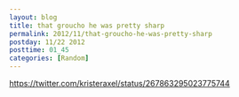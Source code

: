 ```yaml
---
layout: blog
title: that groucho he was pretty sharp
permalink: 2012/11/that-groucho-he-was-pretty-sharp
postday: 11/22 2012
posttime: 01_45
categories: [Random]
---
```


https://twitter.com/kristeraxel/status/267863295023775744
